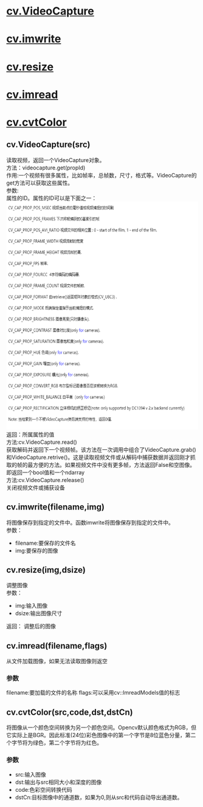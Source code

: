 # [cv.VideoCapture](#videocapture)
# [cv.imwrite](#imwrite)
# [cv.resize](#resize)
# [cv.imread](#imread)
# [cv.cvtColor](#cvtColor)
<div id="videocapture"></div>

## cv.VideoCapture(src)
读取视频，返回一个VideoCapture对象。<br>
方法：videocapture.get(propId)<br>
作用:一个视频有很多属性，比如帧率，总帧数，尺寸，格式等。VideoCapture的get方法可以获取这些属性。<br>
参数:<br>
属性的ID。属性的ID可以是下面之一：<br>
<img src="https://github.com/czwinner/AI_NOTES/blob/master/opencv/pictures/VideoCapture_get_ID%E5%B1%9E%E6%80%A7.png" width=600px height=600px><br>
返回：所属属性的值<br>
方法:cv.VideoCapture.read()<br>
获取解码并返回下一个视频帧。该方法在一次调用中组合了VideoCapture.grab()和VideoCapture.retrive()。这是读取视频文件或从解码中捕获数据并返回刚才抓取的帧的最方便的方法。如果视频文件中没有更多帧，方法返回False和空图像。即返回一个bool值和一个ndarray<br>
方法:cv.VideoCapture.release()<br>
关闭视频文件或捕获设备<br>
<div id="imwrite"></div>

## cv.imwrite(filename,img)
将图像保存到指定的文件中。函数imwrite将图像保存到指定的文件中。<br>
参数：<br>
* filename:要保存的文件名<br>
* img:要保存的图像<br>

<div id="resize"></div>

## cv.resize(img,dsize)
调整图像<br>
参数：<br>
* img:输入图像<br>
* dsize:输出图像尺寸<br>

返回：
调整后的图像

<div id="imread"></div>

## cv.imread(filename,flags)
从文件加载图像，如果无法读取图像则返空
### 参数
filename:要加载的文件的名称
flags:可以采用cv::ImreadModels值的标志

<div id="cvtColor"></div>

## cv.cvtColor(src,code,dst,dstCn)
将图像从一个颜色空间转换为另一个颜色空间。Opencv默认颜色格式为RGB，但它实际上是BGR。因此标准(24位)彩色图像中的第一个字节是8位蓝色分量，第二个字节将为绿色，第二个字节将为红色。
### 参数
* src:输入图像
* dst:输出与src相同大小和深度的图像
* code:色彩空间转换代码
* dstCn:目标图像中的通道数，如果为0,则从src和代码自动导出通道数。
